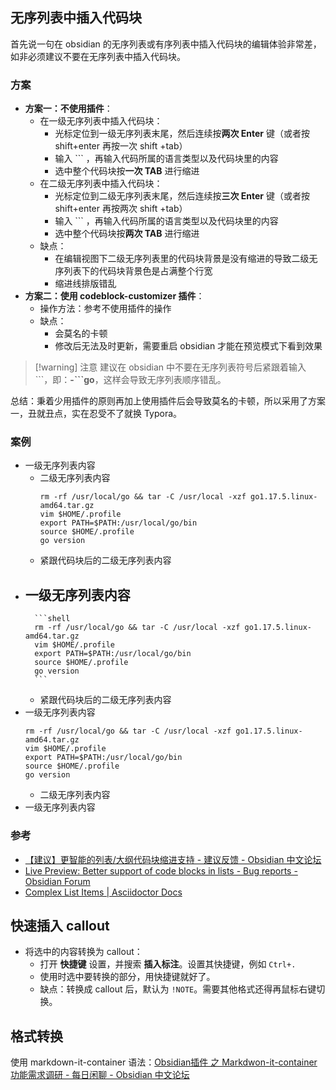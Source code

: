 ## 无序列表中插入代码块

首先说一句在 obsidian 的无序列表或有序列表中插入代码块的编辑体验非常差，如非必须建议不要在无序列表中插入代码块。

### 方案

- **方案一：不使用插件**：
	- 在一级无序列表中插入代码块：
		- 光标定位到一级无序列表末尾，然后连续按**两次 Enter** 键（或者按 shift+enter 再按一次 shift +tab）
		- 输入 \`\`\` ，再输入代码所属的语言类型以及代码块里的内容
		- 选中整个代码块按**一次 TAB** 进行缩进
	- 在二级无序列表中插入代码块：
		- 光标定位到二级无序列表末尾，然后连续按**三次 Enter** 键（或者按 shift+enter 再按两次 shift +tab）
		- 输入 \`\`\` ，再输入代码所属的语言类型以及代码块里的内容
		- 选中整个代码块按**两次 TAB** 进行缩进
	- 缺点：
		- 在编辑视图下二级无序列表里的代码块背景是没有缩进的导致二级无序列表下的代码块背景色是占满整个行宽
		- 缩进线排版错乱
- **方案二：使用 codeblock-customizer 插件**：
	- 操作方法：参考不使用插件的操作
	- 缺点：
		- 会莫名的卡顿
		- 修改后无法及时更新，需要重启 obsidian 才能在预览模式下看到效果


> [!warning] 注意
>  建议在 obsidian 中不要在无序列表符号后紧跟着输入 \`\`\`，即：**-\`\`\`go**，这样会导致无序列表顺序错乱。

总结：秉着少用插件的原则再加上使用插件后会导致莫名的卡顿，所以采用了方案一，丑就丑点，实在忍受不了就换 Typora。

### 案例

- 一级无序列表内容
	- 二级无序列表内容
		```shell
		rm -rf /usr/local/go && tar -C /usr/local -xzf go1.17.5.linux-amd64.tar.gz
		vim $HOME/.profile
		export PATH=$PATH:/usr/local/go/bin
		source $HOME/.profile
		go version
		```
	- 紧跟代码块后的二级无序列表内容
- 一级无序列表内容
	- 
		```shell
		rm -rf /usr/local/go && tar -C /usr/local -xzf go1.17.5.linux-amd64.tar.gz
		vim $HOME/.profile
		export PATH=$PATH:/usr/local/go/bin
		source $HOME/.profile
		go version
		```
	- 紧跟代码块后的二级无序列表内容
- 一级无序列表内容
	```shell
	rm -rf /usr/local/go && tar -C /usr/local -xzf go1.17.5.linux-amd64.tar.gz
	vim $HOME/.profile
	export PATH=$PATH:/usr/local/go/bin
	source $HOME/.profile
	go version
	```
	- 二级无序列表内容
- 一级无序列表内容

### 参考

- [【建议】更智能的列表/大纲代码块缩进支持 - 建议反馈 - Obsidian 中文论坛](https://forum-zh.obsidian.md/t/topic/4608)
- [Live Preview: Better support of code blocks in lists - Bug reports - Obsidian Forum](https://forum.obsidian.md/t/live-preview-better-support-of-code-blocks-in-lists/31352/35)
- [Complex List Items | Asciidoctor Docs](https://docs.asciidoctor.org/asciidoc/latest/lists/continuation/)

## 快速插入 callout

- 将选中的内容转换为 callout：
	- 打开 **快捷键** 设置，并搜索 **插入标注**。设置其快捷键，例如 `Ctrl+.`  
	- 使用时选中要转换的部分，用快捷键就好了。  
	- 缺点：转换成 callout 后，默认为 `!NOTE`。需要其他格式还得再鼠标右键切换。

## 格式转换

使用 markdown-it-container 语法：[Obsidian插件 之 Markdwon-it-container 功能需求调研 - 每日闲聊 - Obsidian 中文论坛](https://forum-zh.obsidian.md/t/topic/38380/2)



